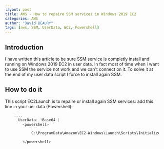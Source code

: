 ```yaml
---
layout: post
title: AWS - How to repaire SSM services in Windows 2019 EC2
categories: AWS
author: "David BEAURY"
tags: [aws, SSM, UserData, EC2, Powershell] 
---
```

## Introduction

I have written this article to be sure SSM service is completly install and running on Windows 2019 EC2 in user data.
In fact most of time when I want to use SSM the service not work and we can't connect on it. To solve it at the end of my user data script I force to install again SSM.

## How to do it

This script EC2Launch is to repaire or install again SSM services: add this line in your uer data (Powershell):

```POWERSHELL
    ....
      UserData: !Base64 |
        <powershell>

            C:\ProgramData\Amazon\EC2-Windows\Launch\Scripts\InitializeInstance.ps1

        </powershell>

````